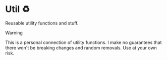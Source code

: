 # Util :recycle:

Reusable utility functions and stuff.

> [!WARNING]
> This is a personal connection of utility functions. I make no guarantees that there won't be breaking changes and random removals. Use at your own risk.
